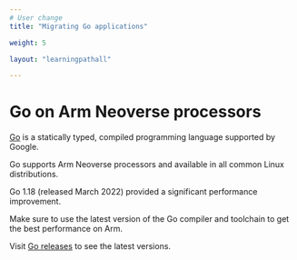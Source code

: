 ```yaml
---
# User change
title: "Migrating Go applications"

weight: 5

layout: "learningpathall"

---
```


# Go on Arm Neoverse processors

[Go](https://go.dev/) is a statically typed, compiled programming language supported by Google. 

Go supports Arm Neoverse processors and available in all common Linux distributions. 

Go 1.18 (released March 2022) provided a significant performance improvement. 

Make sure to use the latest version of the Go compiler and toolchain to get the best performance on Arm.

Visit [Go releases](https://go.dev/dl/) to see the latest versions. 